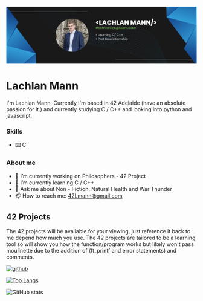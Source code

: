 ![software Dev caddette](https://github.com/42-LMann/42-LMann/blob/main/Blue%20Modern%20Geometric%20LinkedIn%20Banner%20(4).png)


# Lachlan Mann
I'm Lachlan Mann, Currently I'm based in 42 Adelaide (have an absolute passion for it.) and currently studying C / C++ and looking into python and javascript.

### Skills
- ⌨️ C

### About me
- 🔭 I’m currently working on Philosophers - 42 Project 
- 🌱 I’m currently learning C / C++ 
- 💬 Ask me about Non - Fiction, Natural Health and War Thunder 
- 📫 How to reach me: 42Lmann@gmail.com 

## 42 Projects

The 42 projects will be available for your viewing, just reference it back to me depend how much you use. 
The 42 projects are tailored to be a learning tool so will show you how the function/program works but likely won't pass moulinette due to the addition of (ft_printf and error statements) and comments.

[<img src='https://cdn.jsdelivr.net/npm/simple-icons@3.0.1/icons/github.svg' alt='github' height='40'>](https://github.com/42-LMann)  

[![Top Langs](https://github-readme-stats.vercel.app/api/top-langs/?username=42-LMann)](https://github.com/anuraghazra/github-readme-stats)

![GitHub stats](https://github-readme-stats.vercel.app/api?username=42-LMann&show_icons=true)  

<!---
42-LMann/42-LMann is a ✨ special ✨ repository because its `README.md` (this file) appears on your GitHub profile.
You can click the Preview link to take a look at your changes.
--->
